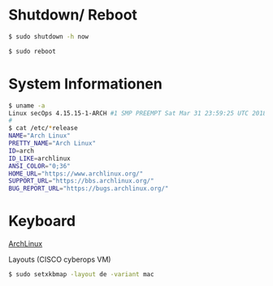 # Shutdown/ Reboot



```bash
$ sudo shutdown -h now

$ sudo reboot
```



# System Informationen

```bash
$ uname -a
Linux secOps 4.15.15-1-ARCH #1 SMP PREEMPT Sat Mar 31 23:59:25 UTC 2018 x86_64 GNU/Linux
#
$ cat /etc/*release
NAME="Arch Linux"
PRETTY_NAME="Arch Linux"
ID=arch
ID_LIKE=archlinux
ANSI_COLOR="0;36"
HOME_URL="https://www.archlinux.org/"
SUPPORT_URL="https://bbs.archlinux.org/"
BUG_REPORT_URL="https://bugs.archlinux.org/"

```



# Keyboard

[ArchLinux](https://wiki.archlinux.org/index.php/Linux_console/Keyboard_configuration)

Layouts (CISCO cyberops VM)

```bash
$ sudo setxkbmap -layout de -variant mac
```



